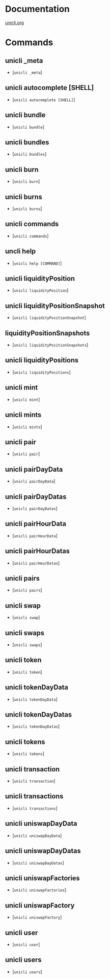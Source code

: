 # Documentation

[unicli.org](https://www.unicli.org)

# Commands

## unicli _meta

* [`unicli _meta`]

## unicli autocomplete [SHELL]

* [`unicli autocomplete [SHELL]`]

## unicli bundle

* [`unicli bundle`]

## unicli bundles

* [`unicli bundles`]

## unicli burn

* [`unicli burn`]

## unicli burns

* [`unicli burns`]

## unicli commands

* [`unicli commands`]

## uncli help

* [`unicli help [COMMAND]`]

## unicli liquidityPosition

* [`unicli liquidityPosition`]

## unicli liquidityPositionSnapshot

* [`unicli liquidityPositionSnapshot`]

## liquidityPositionSnapshots

* [`unicli liquidityPositionSnapshots`]

## unicli liquidityPositions

* [`unicli liquidityPositions`]

## unicli mint

* [`unicli mint`]

## unicli mints

* [`unicli mints`]

## unicli pair

* [`unicli pair`]

## unicli pairDayData

* [`unicli pairDayData`]

## unicli pairDayDatas

* [`unicli pairDayDatas`]

## unicli pairHourData

* [`unicli pairHourData`]

## unicli pairHourDatas

* [`unicli pairHourDatas`]

## unicli pairs

* [`unicli pairs`]

## unicli swap

* [`unicli swap`]

## unicli swaps

* [`unicli swaps`]

## unicli token

* [`unicli token`]

## unicli tokenDayData

* [`unicli tokenDayData`]

## unicli tokenDayDatas

* [`unicli tokenDayDatas`]

## unicli tokens

* [`unicli tokens`]

## unicli transaction

* [`unicli transaction`]

## unicli transactions

* [`unicli transactions`]

## unicli uniswapDayData

* [`unicli uniswapDayData`]

## unicli uniswapDayDatas

* [`unicli uniswapDayDatas`]

## unicli uniswapFactories

* [`unicli uniswapFactories`]

## unicli uniswapFactory

* [`unicli uniswapFactory`]

## unicli user

* [`unicli user`]

## unicli users

* [`unicli users`]
